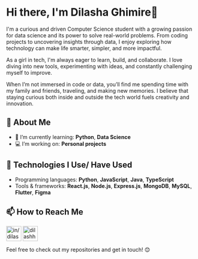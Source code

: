 # Hi there, I'm Dilasha Ghimire👋

I'm a curious and driven Computer Science student with a growing passion for data science and its power to solve real-world problems. From coding projects to uncovering insights through data, I enjoy exploring how technology can make life smarter, simpler, and more impactful.

As a girl in tech, I'm always eager to learn, build, and collaborate. I love diving into new tools, experimenting with ideas, and constantly challenging myself to improve.

When I’m not immersed in code or data, you’ll find me spending time with my family and friends, traveling, and making new memories. I believe that staying curious both inside and outside the tech world fuels creativity and innovation.

## 🚀 About Me

- 🌱 I’m currently learning: **Python**, **Data Science**
- 💻 I’m working on: **Personal projects**

## 🔧 Technologies I Use/ Have Used

- Programming languages: **Python**, **JavaScript**, **Java**, **TypeScript**
- Tools & frameworks: **React.js**, **Node.js**, **Express.js**, **MongoDB**, **MySQL**, **Flutter**, **Figma**

## 📫 How to Reach Me

<p align="left">
<a href="https://linkedin.com/in/dilasha-ghimire" target="blank"><img align="center" src="https://upload.wikimedia.org/wikipedia/commons/thumb/c/ca/LinkedIn_logo_initials.png/600px-LinkedIn_logo_initials.png?20140125013055" alt="in/dilasha-ghimire" height="40" width="40" /></a>
<a href="https://instagram.com/dilashha" target="blank"><img align="center" src="https://upload.wikimedia.org/wikipedia/commons/thumb/9/95/Instagram_logo_2022.svg/330px-Instagram_logo_2022.svg.png" alt="dilashha" height="40" width="40" /></a>
</p>

Feel free to check out my repositories and get in touch! 😊
